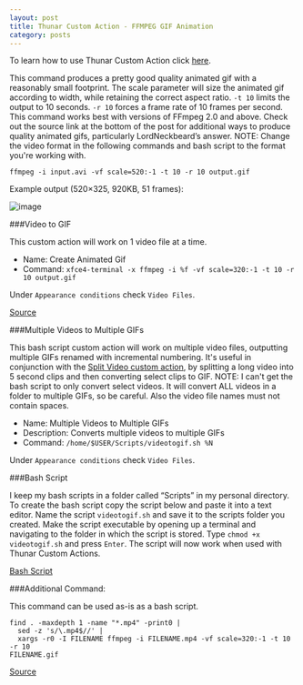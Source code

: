 ```yaml
---
layout: post
title: Thunar Custom Action - FFMPEG GIF Animation
category: posts
---
```

To learn how to use Thunar Custom Action click [here](https://pointpont.github.io/thunar_custom_action/video/ffmpeg/conversion/2015/06/08/thunar-custom-actions-tutorial-convert-video-to-avi.html).

This command produces a pretty good quality animated gif with a reasonably small footprint. The scale parameter will size the animated gif according to width, while retaining the correct aspect ratio. `-t 10` limits the output to 10 seconds. `-r 10` forces a frame rate of 10 frames per second. This command works best with versions of FFmpeg 2.0 and above. Check out the source link at the bottom of the post for additional ways to produce quality animated gifs, particularly LordNeckbeard’s answer. NOTE: Change the video format in the following commands and bash script to the format you're working with.

`ffmpeg -i input.avi -vf scale=520:-1 -t 10 -r 10 output.gif`

Example output (520×325, 920KB, 51 frames):

![image](http://i.imgur.com/tU7Vfmq.gif)

###Video to GIF

This custom action will work on 1 video file at a time.

* Name: Create Animated Gif
* Command: `xfce4-terminal -x ffmpeg -i %f -vf scale=320:-1 -t 10 -r 10 output.gif`

Under `Appearance conditions` check `Video Files`.

[Source](http://superuser.com/questions/556029/how-do-i-convert-a-video-to-gif-using-ffmpeg-with-reasonable-quality)

###Multiple Videos to Multiple GIFs

This bash script custom action will work on multiple video files, outputting multiple GIFs renamed with incremental numbering. It's useful in conjunction with the [Split Video custom action](https://pointpont.github.io/thunar_custom_action/ffmpeg/video/split/edit/2015/06/08/thunar-custom-action-split-video.html), by splitting a long video into 5 second clips and then converting select clips to GIF. NOTE: I can't get the bash script to only convert select videos. It will convert ALL videos in a folder to multiple GIFs, so be careful. Also the video file names must not contain spaces.

* Name: Multiple Videos to Multiple GIFs
* Description: Converts multiple videos to multiple GIFs
* Command: `/home/$USER/Scripts/videotogif.sh %N`

Under `Appearance conditions` check `Video Files`.

###Bash Script

I keep my bash scripts in a folder called “Scripts” in my personal directory. To create the bash script copy the script below and paste it into a text editor. Name the script `videotogif.sh` and save it to the scripts folder you created. Make the script executable by opening up a terminal and navigating to the folder in which the script is stored. Type `chmod +x videotogif.sh` and press `Enter`. The script will now work when used with Thunar Custom Actions.

[Bash Script](https://gist.github.com/pointpont/ec74175ef5cadabd814c)

###Additional Command:

This command can be used as-is as a bash script.

~~~~~
find . -maxdepth 1 -name "*.mp4" -print0 |
  sed -z 's/\.mp4$//' |
  xargs -r0 -I FILENAME ffmpeg -i FILENAME.mp4 -vf scale=320:-1 -t 10 -r 10 
FILENAME.gif
~~~~~

[Source](https://unix.stackexchange.com/questions/174503/convert-multiple-videos-to-multiple-gifs)
